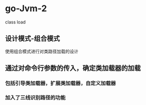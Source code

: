 # go-Jvm-2
class load
## 设计模式-组合模式
使用组合模式进行对类路径加载的设计
## 通过对命令行参数的传入，确定类加载器的加载
### 包括引导类加载器，扩展类加载器，自定义加载器
### 加入了三线识别路径的功能